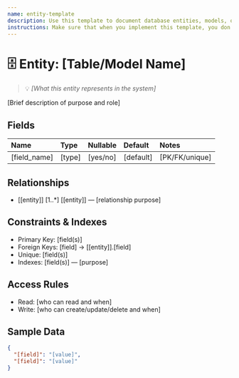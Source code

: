 ```yaml
---
name: entity-template
description: Use this template to document database entities, models, or tables within this project.
instructions: Make sure that when you implement this template, you don't include these instructions or any other front matter from this template in your work. Output should always and only be the markdown part outside of the front matter. Never include any tags like <example>, <commentary>, or similar tags - these serve only to increase clarity about implementation. Always use single [ ] brackets to indicate instructions the implementer should follow. When referencing other documents from this project, use wikilinks format [[filename]] to reference them. Do not include the file extension or path.
---
```

# 🗄️ Entity: [Table/Model Name]
> 💡 *[What this entity represents in the system]*

[Brief description of purpose and role]

## Fields
| Name | Type | Nullable | Default | Notes |
|:-----|:-----|:---------|:--------|:------|
| [field_name] | [type] | [yes/no] | [default] | [PK/FK/unique] |

## Relationships
- [[entity]] [1..*] [[entity]] — [relationship purpose]

## Constraints & Indexes
- Primary Key: [field(s)]
- Foreign Keys: [field] → [[entity]].[field]
- Unique: [field(s)]
- Indexes: [field(s)] — [purpose]

## Access Rules
- Read: [who can read and when]
- Write: [who can create/update/delete and when]

## Sample Data
```json
{
  "[field]": "[value]",
  "[field]": "[value]"
}
```